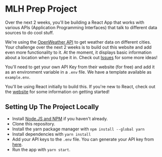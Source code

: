 # MLH Prep Project

Over the next 2 weeks, you'll be building a React App that works with various APIs (Application Programming Interfaces) that talk to different data sources to do cool stuff.

We're using the [OpenWeather API](https://openweathermap.org/current) to get weather data on different cities. Your challenge over the next 2 weeks is to build out this website and add even more functionality to it. At the moment, it displays basic information about a location when you type it in. Check out [Issues](/issues) for some more ideas!

You'll need to get your own API Key from their website (for free) and add it as an environment variable in a `.env` file. We have a template available as `example.env`.

You'll be using React initially to build this. If you're new to React, check out the [website](https://reactjs.org) for some information on getting started! 

## Setting Up The Project Locally
- Install [Node.JS and NPM](https://nodejs.org/en/download/package-manager/) if you haven't already.
- Clone this repository.
- Install the yarn package manager with `npm install --global yarn`
- Install dependencies with `yarn install`
- Add your API keys to the `.env` file. You can generate your API key from [here](https://home.openweathermap.org/api_keys).
- Run the app with `yarn start`.